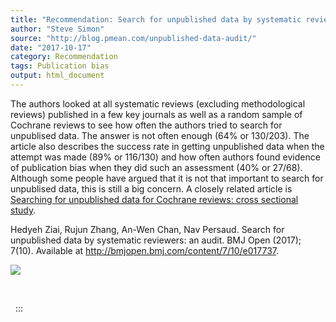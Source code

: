 ```yaml
---
title: "Recommendation: Search for unpublished data by systematic reviewers: an audit"
author: "Steve Simon"
source: "http://blog.pmean.com/unpublished-data-audit/"
date: "2017-10-17"
category: Recommendation
tags: Publication bias
output: html_document
---
```


The authors looked at all systematic reviews (excluding methodological
reviews) published in a few key journals as well as a random sample of
Cochrane reviews to see how often the authors tried to search for
unpublised data. The answer is not often enough (64% or 130/203). The
article also describes the success rate in getting unpublished data when
the attempt was made (89% or 116/130) and how often authors found
evidence of publication bias when they did such an assessment (40% or
27/68). Although some people have argued that it is not that important
to search for unpublised data, this is still a big concern. A closely
related article is [Searching for unpublished data for Cochrane reviews:
cross sectional
study](http://www.bmj.com/content/346/bmj.f2231).

<!---More--->

Hedyeh Ziai, Rujun Zhang, An-Wen Chan, Nav Persaud. Search for
unpublished data by systematic reviewers: an audit. BMJ Open (2017);
7(10). Available at <http://bmjopen.bmj.com/content/7/10/e017737>.

![](../../../images/unpublished-data-audit01.png)



 

 
:::

